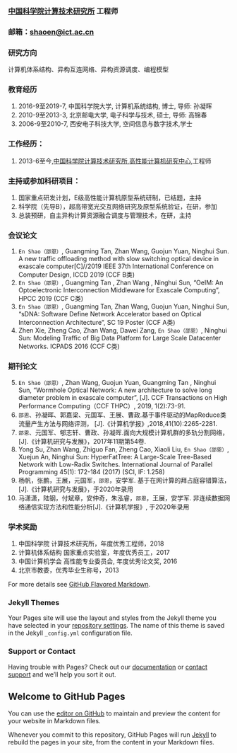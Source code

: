 ### [中国科学院计算技术研究所](http://www.ict.ac.cn/)  工程师
### 邮箱：shaoen@ict.ac.cn 
### 研究方向
计算机体系结构、异构互连网络、异构资源调度、编程模型
### 教育经历
1.  2016-9至2019-7, 中国科学院大学, 计算机系统结构, 博士, 导师: 孙凝晖
2.  2010-9至2013-3, 北京邮电大学, 电子科学与技术, 硕士, 导师: 高锦春
3.  2006-9至2010-7, 西安电子科技大学, 空间信息与数字技术,学士

### 工作经历：

1.  2013-6至今,[中国科学院计算技术研究所](http://www.ict.ac.cn/),[高性能计算机研究中心](http://www.ncic.ac.cn/index.php),工程师

### 主持或参加科研项目：

1. 国家重点研发计划，E级高性能计算机原型系统研制，已结题，主持
2. 科学院（先导B），超高带宽光交互网络研究及原型系统验证，在研，参加
3. 总装预研，自主异构计算资源融合调度与管理技术，在研，主持


### 会议论文
1.  `En Shao（邵恩）`, Guangming Tan, Zhan Wang, Guojun Yuan, Ninghui Sun. A new traffic offloading method with slow switching optical device in exascale computer[C]//2019 IEEE 37th International Conference on Computer Design, ICCD 2019 (CCF B类)
2.   `En Shao（邵恩）`, Guangming Tan , Zhan Wang , Ninghui Sun, “OeIM: An Optoelectronic Interconnection Middleware for Exascale Computing”, HPCC 2019 (CCF C类)
3.   `En Shao（邵恩）`, Guangming Tan, Zhan Wang, Guojun Yuan, Ninghui Sun, “sDNA: Software Define Network Accelerator based on Optical Interconnection Architecture”, SC 19 Poster (CCF A类)
4.  Zhen Xie, Zheng Cao, Zhan Wang, Dawei Zang, `En Shao（邵恩）`, Ninghui Sun: Modeling Traffic of Big Data Platform for Large Scale Datacenter Networks. ICPADS 2016 (CCF C类)

### 期刊论文
5.	`En Shao（邵恩）`, Zhan Wang, Guojun Yuan, Guangming Tan , Ninghui Sun, “Wormhole Optical Network: A new architecture to solve long diameter problem in exascale computer”, [J]. CCF Transactions on High Performance Computing（CCF THPC）, 2019, 1(2):73-91. 
6.	`邵恩`、孙凝晖、郭嘉梁、元国军、王展、曹政.基于事件驱动的MapReduce类流量产生方法与网络评测， [J].《计算机学报》,2018,41(10):2265-2281.
7.	`邵恩`、元国军、郇志轩、曹政、孙凝晖.面向大规模计算机群的多轨分割网络，[J].《计算机研究与发展》，2017年11期第54卷.
8.	Yong Su, Zhan Wang, Zhiguo Fan, Zheng Cao, Xiaoli Liu, `En Shao（邵恩）`, Xuejun An, Ninghui Sun: HyperFatTree: A Large-Scale Tree-Based Network with Low-Radix Switches. International Journal of Parallel Programming 45(1): 172-184 (2017) (SCI, IF: 1.258)
9.	杨帆，张鹏，王展，元国军，`邵恩`，安学军. 基于在网计算的拜占庭容错算法，[J].《计算机研究与发展》，于2020年录用
10.	马潇潇，陆钢，付斌章，安仲奇，朱泓睿，`邵恩`，王展，安学军. 非连续数据网络通信实现方法和性能分析[J].《计算机学报》, 于2020年录用

### 学术奖励
1. 中国科学院 计算技术研究所，年度优秀工程师，2018
2. 计算机体系结构 国家重点实验室，年度优秀员工，2017
3. 中国计算机学会 高性能专业委员会, 年度优秀论文奖, 2016
4. 北京市教委，优秀毕业生称号，2013

For more details see [GitHub Flavored Markdown](https://guides.github.com/features/mastering-markdown/).


### Jekyll Themes

Your Pages site will use the layout and styles from the Jekyll theme you have selected in your [repository settings](https://github.com/enshao/enshao.github.io/settings). The name of this theme is saved in the Jekyll `_config.yml` configuration file.

### Support or Contact

Having trouble with Pages? Check out our [documentation](https://help.github.com/categories/github-pages-basics/) or [contact support](https://github.com/contact) and we’ll help you sort it out.

## Welcome to GitHub Pages

You can use the [editor on GitHub](https://github.com/enshao/enshao.github.io/edit/master/README.md) to maintain and preview the content for your website in Markdown files.

Whenever you commit to this repository, GitHub Pages will run [Jekyll](https://jekyllrb.com/) to rebuild the pages in your site, from the content in your Markdown files.

